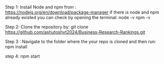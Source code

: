 Step 1:
Install Node and npm from : https://nodejs.org/en/download/package-manager
if there is node and npm already existed you can check by opening the terminal:
node -v
npm -v

Step 2:
Clone the repository by: git clone https://github.com/ashutoshvt2024/Business-Research-Rankings.git

Step 3 :
Navigate to the folder where the your repo is cloned and then run: 
npm install

step 4:
npm start

